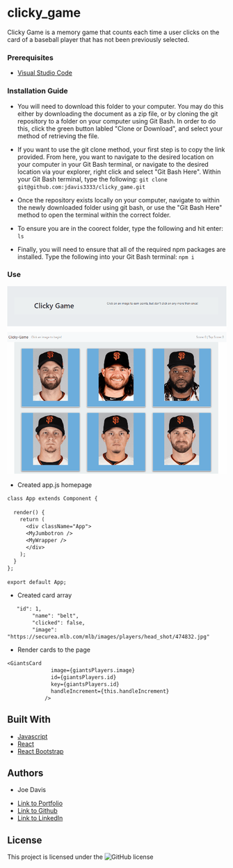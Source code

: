 # clicky_game

Clicky Game is a memory game that counts each time a user clicks on the card of a baseball player that has not been previously selected. 

### Prerequisites

* [Visual Studio Code](https://code.visualstudio.com/)


### Installation Guide

* You will need to download this folder to your computer. You may do this either by downloading the document as a zip file, or by cloning the git repository to a folder on your computer using Git Bash. In order to do this, click the green button labled "Clone or Download", and select your method of retrieving the file.

* If you want to use the git clone method, your first step is to copy the link provided. From here, you want to navigate to the desired location on your computer in your Git Bash terminal, or navigate to the desired location via your explorer, right click and select "Git Bash Here". Within your Git Bash terminal, type the following: `git clone git@github.com:jdavis3333/clicky_game.git`

* Once the repository exists locally on your computer, navigate to within the newly downloaded folder using git bash, or use the "Git Bash Here" method to open the terminal within the correct folder.

* To ensure you are in the coorect folder, type the following and hit enter: `ls`

* Finally, you will need to ensure that all of the required npm packages are installed. Type the following into your Git Bash terminal: `npm i`

### Use

![GIF](clicky_game.gif)

* Created app.js homepage
```
class App extends Component {

  render() {
    return (
      <div className="App">
      <MyJumbotron />
      <MyWrapper />  
      </div>
    );
  }
};    

export default App;
```      
* Created card array
```
   "id": 1,
        "name": "belt",
        "clicked": false,
        "image": "https://securea.mlb.com/mlb/images/players/head_shot/474832.jpg"

```
* Render cards to the page
```
<GiantsCard
              image={giantsPlayers.image}
              id={giantsPlayers.id}
              key={giantsPlayers.id}
              handleIncrement={this.handleIncrement}
            />
```
## Built With

* [Javascript](https://developer.mozilla.org/en-US/docs/Web/JavaScript)
* [React](https://reactjs.org/)
* [React Bootstrap](https://react-bootstrap.github.io/)


## Authors

* Joe Davis 

- [Link to Portfolio](https://gentle-bayou-48835.herokuapp.com/)
- [Link to Github](https://github.com/jdavis3333)
- [Link to LinkedIn](https://www.linkedin.com/in/joe-davis-a8380232/)


## License

This project is licensed under the ![GitHub license](https://img.shields.io/badge/license-MIT-blue.svg)
